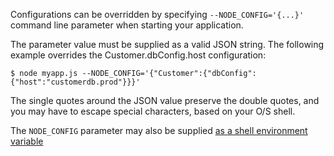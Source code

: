 Configurations can be overridden by specifying ```--NODE_CONFIG='{...}'``` command line parameter when starting your application.

The parameter value must be supplied as a valid JSON string.  The following example overrides the Customer.dbConfig.host configuration:

```
$ node myapp.js --NODE_CONFIG='{"Customer":{"dbConfig":{"host":"customerdb.prod"}}}'
```

The single quotes around the JSON value preserve the double quotes, and you may have to escape special characters, based on your O/S shell.

The ```NODE_CONFIG``` parameter may also be supplied [as a shell environment variable](https://github.com/lorenwest/node-config/wiki/Environment-Variables#node_config)

